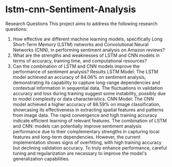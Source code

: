 # lstm-cnn-Sentiment-Analysis
Research Questions
This project aims to address the following research questions:
1. How effective are different machine learning models, specifically Long Short-Term Memory (LSTM) networks and Convolutional Neural Networks (CNN), in performing sentiment analysis on Amazon reviews?
2. What are the strengths and weaknesses of LSTM and CNN models in terms of accuracy, training time, and computational resources?
3. Can the combination of LSTM and CNN models improve the performance of sentiment analysis?
Results
LSTM Model: The LSTM model achieved an accuracy of 84.06% on sentiment analysis, demonstrating its capability to capture long-range dependencies and contextual information in sequential data. The fluctuations in validation accuracy and loss during training suggest some instability, possibly due to model complexity or data characteristics.
CNN Model: The CNN model achieved a higher accuracy of 86.59% on image classification, showcasing its effectiveness in extracting spatial features and patterns from image data. The rapid convergence and high training accuracy indicate efficient learning of relevant features.
The combination of LSTM and CNN: models can potentially improve sentiment analysis performance due to their complementary strengths in capturing local features and long-term dependencies. However, the current implementation shows signs of overfitting, with high training accuracy but declining validation accuracy. To truly enhance performance, careful tuning and regularization are necessary to improve the model's generalization capabilities.

